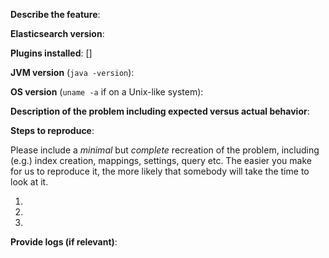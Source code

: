 <!--

** Please read the guidelines below. **

Issues that do not follow these guidelines are likely to be closed.

1.  GitHub is reserved for bug reports and feature requests. The best place to
    ask a general question is at the Elastic [forums](https://discuss.elastic.co).
    GitHub is not the place for general questions.

2.  Is this bug report or feature request for a supported OS? If not, it
    is likely to be closed.  See https://www.elastic.co/support/matrix#show_os

3.  Please fill out EITHER the feature request block or the bug report block
    below, and delete the other block.

-->

<!-- Feature request -->

**Describe the feature**:

<!-- Bug report -->

**Elasticsearch version**:

**Plugins installed**: []

**JVM version** (`java -version`):

**OS version** (`uname -a` if on a Unix-like system):

**Description of the problem including expected versus actual behavior**:

**Steps to reproduce**:

Please include a *minimal* but *complete* recreation of the problem, including
(e.g.) index creation, mappings, settings, query etc.  The easier you make for
us to reproduce it, the more likely that somebody will take the time to look at it.

 1.
 2.
 3.

**Provide logs (if relevant)**:

